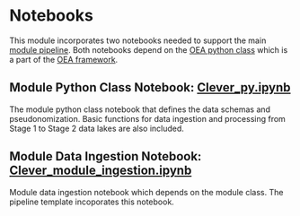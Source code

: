 # Notebooks

This module incorporates two notebooks needed to support the main [module pipeline](https://github.com/microsoft/OpenEduAnalytics/tree/main/oea/modules/module_catalog/Clever/pipeline). Both notebooks depend on the [OEA python class](https://github.com/microsoft/OpenEduAnalytics/blob/main/oea/framework/notebook/OEA_py.ipynb) which is a part of the [OEA framework](https://github.com/microsoft/OpenEduAnalytics/tree/main/oea/framework).

## Module Python Class Notebook: [Clever_py.ipynb](https://github.com/microsoft/OpenEduAnalytics/blob/main/oea/modules/module_catalog/Clever/notebook/Clever_py.ipynb)

The module python class notebook that defines the data schemas and pseudonomization. Basic functions for data ingestion and processing from Stage 1 to Stage 2 data lakes are also included.

## Module Data Ingestion Notebook: [Clever_module_ingestion.ipynb](https://github.com/microsoft/OpenEduAnalytics/blob/main/oea/modules/module_catalog/Clever/notebook/Clever_module_ingestion.ipynb)

Module data ingestion notebook which depends on the module class. The pipeline template incoporates this notebook. 

